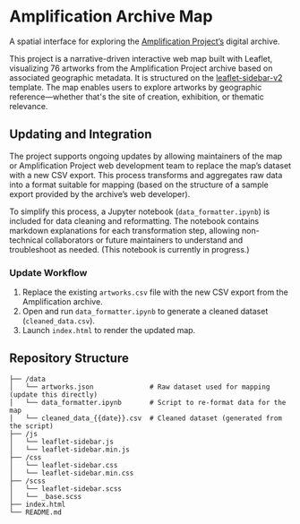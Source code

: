 # Amplification Archive Map

A spatial interface for exploring the [Amplification Project’s](https://www.theamplificationproject.org/) digital archive.

This project is a narrative-driven interactive web map built with Leaflet, visualizing 76 artworks from the Amplification Project archive based on associated geographic metadata. It is structured on the [leaflet-sidebar-v2](https://github.com/noerw/leaflet-sidebar-v2) template. The map enables users to explore artworks by geographic reference—whether that's the site of creation, exhibition, or thematic relevance.

## Updating and Integration

The project supports ongoing updates by allowing maintainers of the map or Amplification Project web development team to replace the map’s dataset with a new CSV export. This process transforms and aggregates raw data into a format suitable for mapping (based on the structure of a sample export provided by the archive’s web developer).

To simplify this process, a Jupyter notebook (`data_formatter.ipynb`) is included for data cleaning and reformatting. The notebook contains markdown explanations for each transformation step, allowing non-technical collaborators or future maintainers to understand and troubleshoot as needed. (This notebook is currently in progress.)

### Update Workflow

1. Replace the existing `artworks.csv` file with the new CSV export from the Amplification archive.
2. Open and run `data_formatter.ipynb` to generate a cleaned dataset (`cleaned_data.csv`).
3. Launch `index.html` to render the updated map.

## Repository Structure

```text
├── /data
│   └── artworks.json              # Raw dataset used for mapping (update this directly)
│   └── data_formatter.ipynb       # Script to re-format data for the map
│   └── cleaned_data_{{date}}.csv  # Cleaned dataset (generated from the script)
├── /js
│   └── leaflet-sidebar.js
│   └── leaflet-sidebar.min.js
├── /css
│   └── leaflet-sidebar.css
│   └── leaflet-sidebar.min.css
├── /scss
│   └── leaflet-sidebar.scss
│   └── _base.scss
├── index.html
└── README.md
```
